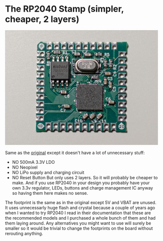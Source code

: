 # The RP2040 Stamp (simpler, cheaper, 2 layers)

![](./img/stamp.jpg)

Same as the [original](https://github.com/solderparty/rp2040_stamp_hw) except it doesn't have a lot of unnecessary stuff:
* NO 500mA 3.3V LDO
* NO Neopixel
* NO LiPo supply and charging circuit
* NO Reset Button
But only uses 2 layers. So it will probably be cheaper to make. And if you use RP2040 in your design you probably have your own 3.3v regulator, LEDs, buttons and charge management IC anyway so having them here makes no sense.

The footprint is the same as in the original except 5V and VBAT are unused.
It uses unnecessarly huge flash and crystal because a couple of years ago when I wanted to try RP2040 I read in their documentation that these are the recommended models and I purchased a whole bunch of them and had them laying around. Any alternatives you might want to use will surely be smaller so it would be trivial to change the footprints on the board without rerouting anything.